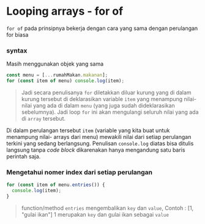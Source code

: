 # Looping arrays - for of

`for of` pada prinsipnya bekerja dengan cara yang sama dengan perulangan for biasa

### syntax

Masih menggunakan objek yang sama

```javascript
const menu = [...rumahMakan.makanan];
for (const item of menu) console.log(item);
```

> Jadi secara penulisanya `for` diletakkan diluar kurung yang di dalam kurung tersebut di deklarasikan variable `item` yang menampung nilai-nilai yang ada di dalam `menu` (yang juga sudah dideklarasikan sebelumnya). Jadi loop `for` ini akan mengulangi seluruh nilai yang ada di `array` tersebut.

Di dalam perulangan tersebut `item` (variable yang kita buat untuk menampung nilai- arrays dari menu) mewakili nilai dari setiap perulangan terkini yang sedang berlangsung. Penulisan `console.log` diatas bisa ditulis langsung tanpa _code block_ dikarenakan hanya mengandung satu baris perintah saja.

### Mengetahui nomer index dari setiap perulangan

```javascript
for (const item of menu.entries()) {
  console.log(item);
}
```

> function/method `entries` mengembalikan `key` dan `value`, Contoh : [1, "gulai ikan"] 1 merupakan `key` dan gulai ikan sebagai `value`
